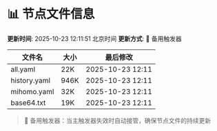 # 📊 节点文件信息

**更新时间**: 2025-10-23 12:11:51 北京时间
**更新方式**: 🔄 备用触发器

| 文件名 | 大小 | 最后修改 |
|--------|------|----------|
| all.yaml | 22K | 2025-10-23 12:11 |
| history.yaml | 946K | 2025-10-23 12:11 |
| mihomo.yaml | 32K | 2025-10-23 12:11 |
| base64.txt | 19K | 2025-10-23 12:11 |

> 🔄 备用触发器：当主触发器失效时自动接管，确保节点文件的持续更新
